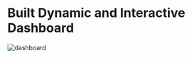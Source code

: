 # Built Dynamic and Interactive Dashboard

![dashboard](https://user-images.githubusercontent.com/102408608/173191578-69eb5a81-149d-410b-a05b-88c769a70fe5.png)
